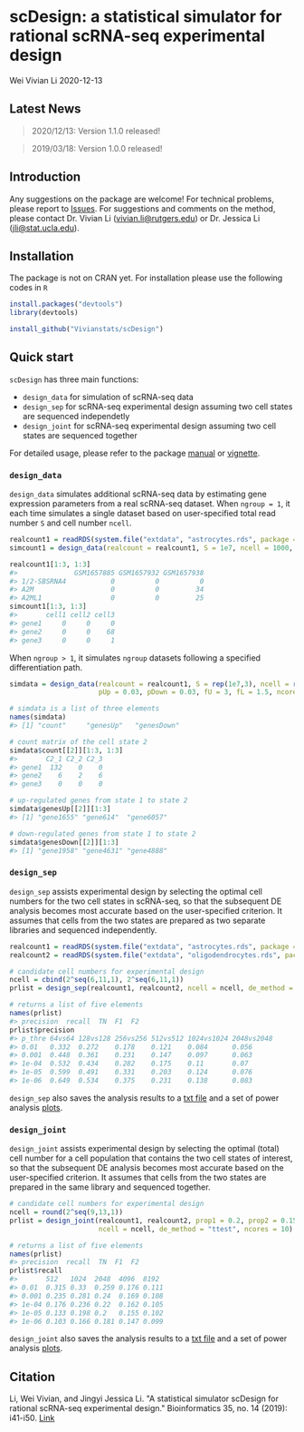 scDesign: a statistical simulator for rational scRNA-seq experimental design
================
Wei Vivian Li
2020-12-13

<!-- README.md is generated from README.Rmd. Please edit that file -->
## Latest News

> 2020/12/13: Version 1.1.0 released!

> 2019/03/18: Version 1.0.0 released!

## Introduction

Any suggestions on the package are welcome! For technical problems, please report to [Issues](https://github.com/Vivianstats/scDesign/issues). For suggestions and comments on the method, please contact Dr. Vivian Li (<vivian.li@rutgers.edu>) or Dr. Jessica Li (<jli@stat.ucla.edu>).

## Installation

The package is not on CRAN yet. For installation please use the following codes in `R`

``` r
install.packages("devtools")
library(devtools)

install_github("Vivianstats/scDesign")
```

## Quick start

`scDesign` has three main functions:

-   `design_data` for simulation of scRNA-seq data
-   `design_sep` for scRNA-seq experimental design assuming two cell states are sequenced independetly
-   `design_joint` for scRNA-seq experimental design assuming two cell states are sequenced together

For detailed usage, please refer to the package [manual](https://github.com/Vivianstats/scDesign/blob/master/inst/docs/) or [vignette](https://github.com/Vivianstats/scDesign/blob/master/vignettes/scDesign-vignette.Rmd).

### `design_data`

`design_data` simulates additional scRNA-seq data by estimating gene expression parameters from a real scRNA-seq dataset. When `ngroup = 1`, it each time simulates a single dataset based on user-specified total read number `S` and cell number `ncell`.

``` r
realcount1 = readRDS(system.file("extdata", "astrocytes.rds", package = "scDesign"))
simcount1 = design_data(realcount = realcount1, S = 1e7, ncell = 1000, ngroup = 1, ncores = 1)

realcount1[1:3, 1:3]
#>              GSM1657885 GSM1657932 GSM1657938
#> 1/2-SBSRNA4           0          0          0
#> A2M                   0          0         34
#> A2ML1                 0          0         25
simcount1[1:3, 1:3]
#>       cell1 cell2 cell3
#> gene1     0     0     0
#> gene2     0     0    68
#> gene3     0     0     1
```

When `ngroup > 1`, it simulates `ngroup` datasets following a specified differentiation path.

``` r
simdata = design_data(realcount = realcount1, S = rep(1e7,3), ncell = rep(100,3), ngroup = 3, 
                      pUp = 0.03, pDown = 0.03, fU = 3, fL = 1.5, ncores = 1)

# simdata is a list of three elements
names(simdata) 
#> [1] "count"     "genesUp"   "genesDown"

# count matrix of the cell state 2
simdata$count[[2]][1:3, 1:3] 
#>       C2_1 C2_2 C2_3
#> gene1  132    0    0
#> gene2    6    2    6
#> gene3    0    0    0

# up-regulated genes from state 1 to state 2
simdata$genesUp[[2]][1:3] 
#> [1] "gene1655" "gene614"  "gene6057"

# down-regulated genes from state 1 to state 2
simdata$genesDown[[2]][1:3] 
#> [1] "gene1958" "gene4631" "gene4888"
```

### `design_sep`

`design_sep` assists experimental design by selecting the optimal cell numbers for the two cell states in scRNA-seq, so that the subsequent DE analysis becomes most accurate based on the user-specified criterion. It assumes that cells from the two states are prepared as two separate libraries and sequenced independently.

``` r
realcount1 = readRDS(system.file("extdata", "astrocytes.rds", package = "scDesign"))
realcount2 = readRDS(system.file("extdata", "oligodendrocytes.rds", package = "scDesign"))

# candidate cell numbers for experimental design
ncell = cbind(2^seq(6,11,1), 2^seq(6,11,1))
prlist = design_sep(realcount1, realcount2, ncell = ncell, de_method = "ttest", ncores = 10)

# returns a list of five elements
names(prlist)
#> precision  recall  TN  F1  F2
prlist$precision
#> p_thre 64vs64 128vs128 256vs256 512vs512 1024vs1024 2048vs2048
#> 0.01   0.332  0.272    0.178    0.121    0.084      0.056
#> 0.001  0.448  0.361    0.231    0.147    0.097      0.063
#> 1e-04  0.532  0.434    0.282    0.175    0.11       0.07
#> 1e-05  0.599  0.491    0.331    0.203    0.124      0.076
#> 1e-06  0.649  0.534    0.375    0.231    0.138      0.083
```

`design_sep` also saves the analysis results to a [txt file](https://github.com/Vivianstats/scDesign/blob/master/inst/docs/sep-manual/design_summary.txt) and a set of power analysis [plots](https://github.com/Vivianstats/scDesign/blob/master/inst/docs/sep-manual/design_summary.pdf).

### `design_joint`

`design_joint` assists experimental design by selecting the optimal (total) cell number for a cell population that contains the two cell states of interest, so that the subsequent DE analysis becomes most accurate based on the user-specified criterion. It assumes that cells from the two states are prepared in the same library and sequenced together.

``` r
# candidate cell numbers for experimental design
ncell = round(2^seq(9,13,1))
prlist = design_joint(realcount1, realcount2, prop1 = 0.2, prop2 = 0.15,
                      ncell = ncell, de_method = "ttest", ncores = 10)

# returns a list of five elements
names(prlist)
#> precision  recall  TN  F1  F2
prlist$recall
#>       512   1024  2048  4096  8192
#> 0.01  0.315 0.33  0.259 0.176 0.111
#> 0.001 0.235 0.281 0.24  0.169 0.108
#> 1e-04 0.176 0.236 0.22  0.162 0.105
#> 1e-05 0.133 0.198 0.2   0.155 0.102
#> 1e-06 0.103 0.166 0.181 0.147 0.099
```

`design_joint` also saves the analysis results to a [txt file](https://github.com/Vivianstats/scDesign/blob/master/inst/docs/joint-manual/design_summary.txt) and a set of power analysis [plots](https://github.com/Vivianstats/scDesign/blob/master/inst/docs/joint-manual/design_summary.pdf).

## Citation

Li, Wei Vivian, and Jingyi Jessica Li. "A statistical simulator scDesign for rational scRNA-seq experimental design." Bioinformatics 35, no. 14 (2019): i41-i50. [Link](https://doi.org/10.1093/bioinformatics/btz321)
